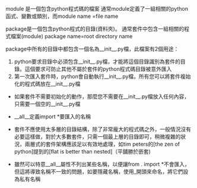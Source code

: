 module 是一個包含python程式碼的檔案
通常module定義了一組相關的python 函式、變數或類別，而module name =file name

package是一個包含python程式的目錄(資料夾)。
通常套件中包含一組相關的程式檔案(module)
package name=root directory name


package中所有的目錄中都包含一個名為__init__.py檔，此檔案有2個用途：
1. python要求目錄中必須包含__init__.py檔，才能將這個目錄識別為套件的目錄。這個要求可防止其他不屬於套件的python程式碼目錄被意外匯入
2. 第一次匯入套件時，python會自動執行__init__.py檔，所有您可以將套件複始化的程式碼放在__init__.py檔

- 如果套件不需要初始化的動作，那麼您不需要在__init__.py檔放入任何內容，只需要一個空的__init__.py檔 


- __all__定義import *要匯入的名稱

- 套件不應使用太多層的目錄結構，除了非常龐大的程式碼之外，一般情況沒有必要這樣做，對於大多數套件，只需一個最上層的目錄即可，稍微複雜的狀況，兩層式的套件架構應該足以有效地處理，如tim peters的[the zen of python]提到的[flat is better than nested]（平舖勝於嵌套)
- 雖然可以特意__all__屬性不列出某些名稱，以便讓from . import *不會匯入，但這將導致名稱不一致的問題，如要隱藏名稱，使用_開頭來命名，將它們設為私有名稱